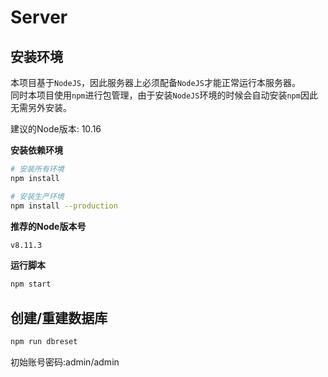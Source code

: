 # Server

## 安装环境

本项目基于`NodeJS`，因此服务器上必须配备`NodeJS`才能正常运行本服务器。  
同时本项目使用`npm`进行包管理，由于安装`NodeJS`环境的时候会自动安装`npm`因此无需另外安装。

建议的Node版本: 10.16

**安装依赖环境**
```bash
# 安装所有环境
npm install

# 安装生产环境
npm install --production
```

**推荐的Node版本号**
```bash
v8.11.3
```

**运行脚本**
```bash
npm start
```

## 创建/重建数据库
```bash
npm run dbreset
```
初始账号密码:admin/admin
